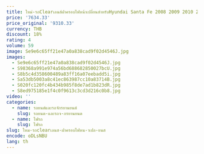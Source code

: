 ```yaml
---
title: ใหม่-รถClearเลนส์ฝาครอบไฟหน้าเปลี่ยนสําหรับHyundai Santa Fe 2008 2009 2010 2011 2012
price: '7634.33'
price_original: '9310.33'
currency: THB
discount: 18%
rating: 4
volume: 59
image: Se9e6c65ff21e47a0a838cad9f02d4546J.jpg
images:
  - Se9e6c65ff21e47a0a838cad9f02d4546J.jpg
  - S98368a991e974a56bd688682850027bcU.jpg
  - S8b5c4d358600489a83ff16a07eebadd5i.jpg
  - Sa53db5003a8c41ec863987cc10a83714B.jpg
  - S020fc120fc4b434b985f8de7ad1b823dR.jpg
  - S8ed975185e1f4c0f9613c3cd3d216c0b8.jpg
video: ''
categories:
  - name: รถยนต์และรถจักรยานยนต์
    slug: รถยนต-และรถจ-กรยานยนต
  - name: ไฟรถ
    slug: ไฟรถ
slug: ใหม-รถclearเลนส-ฝาครอบไฟหน-าเปล-ยนส
encode: oDLsNBU
lang: th
---
```

  